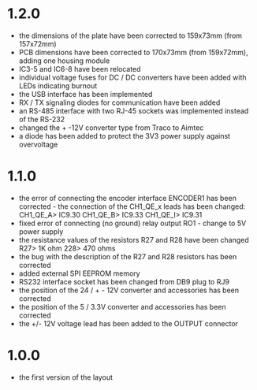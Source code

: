 # 1.2.0
- the dimensions of the plate have been corrected to 159x73mm (from 157x72mm)
- PCB dimensions have been corrected to 170x73mm (from 159x72mm), adding one housing module
- IC3-5 and IC6-8 have been relocated
- individual voltage fuses for DC / DC converters have been added with LEDs indicating burnout
- the USB interface has been implemented
- RX / TX signaling diodes for communication have been added
- an RS-485 interface with two RJ-45 sockets was implemented instead of the RS-232
- changed the + -12V converter type from Traco to Aimtec
- a diode has been added to protect the 3V3 power supply against overvoltage


# 1.1.0
- the error of connecting the encoder interface ENCODER1 has been corrected - the connection of the CH1_QE_x leads has been changed:
CH1_QE_A> IC9.30
CH1_QE_B> IC9.33
CH1_QE_I> IC9.31
- fixed error of connecting (no ground) relay output RO1 - change to 5V power supply
- the resistance values ​​of the resistors R27 and R28 have been changed
R27> 1K ohm
228> 470 ohms
- the bug with the description of the R27 and R28 resistors has been corrected
- added external SPI EEPROM memory
- RS232 interface socket has been changed from DB9 plug to RJ9
- the position of the 24 / + - 12V converter and accessories has been corrected
- the position of the 5 / 3.3V converter and accessories has been corrected
- the +/- 12V voltage lead has been added to the OUTPUT connector

# 1.0.0
- the first version of the layout
